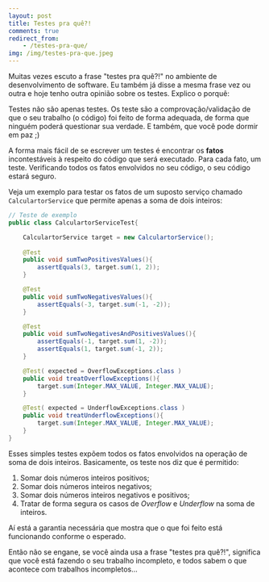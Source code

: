 ```yaml
---
layout: post
title: Testes pra quê?!
comments: true
redirect_from:
    - /testes-pra-que/
img: /img/testes-pra-que.jpeg
---
```


Muitas vezes escuto a frase "testes pra quê?!" no ambiente de desenvolvimento de software. Eu também já disse a mesma frase vez ou outra e hoje tenho outra opinião sobre os testes. Explico o porquê:

Testes não são apenas testes. Os teste são a comprovação/validação de que o seu trabalho (o código) foi feito de forma adequada, de forma que ninguém poderá questionar sua verdade. E também, que você pode dormir em paz ;)

A forma mais fácil de se escrever um testes é encontrar os **fatos** incontestáveis à respeito do código que será executado. Para cada fato, um teste. Verificando todos os fatos envolvidos no seu código, o seu código estará seguro.

Veja um exemplo para testar os fatos de um suposto serviço chamado `CalculartorService` que permite apenas a soma de dois inteiros:

```java
// Teste de exemplo
public class CalculartorServiceTest{

	CalculartorService target = new CalculartorService();
	
	@Test
	public void sumTwoPositivesValues(){
		assertEquals(3, target.sum(1, 2));
	}

	@Test
	public void sumTwoNegativesValues(){
		assertEquals(-3, target.sum(-1, -2));
	}

	@Test
	public void sumTwoNegativesAndPositivesValues(){
		assertEquals(-1, target.sum(1, -2));
		assertEquals(1, target.sum(-1, 2));
	}

	@Test( expected = OverflowExceptions.class )
	public void treatOverflowExceptions(){
		target.sum(Integer.MAX_VALUE, Integer.MAX_VALUE);
	}

	@Test( expected = UnderflowExceptions.class )
	public void treatUnderflowExceptions(){
		target.sum(Integer.MAX_VALUE, Integer.MAX_VALUE);
	}
}

```

Esses simples testes expõem todos os fatos envolvidos na operação de soma de dois inteiros. Basicamente, os teste nos diz que é permitido: 

1. Somar dois números inteiros positivos;
1. Somar dois números inteiros negativos;
1. Somar dois números inteiros negativos e positivos;
1. Tratar de forma segura os casos de _Overflow_ e _Underflow_ na soma de inteiros.


Aí está a garantia necessária que mostra que o que foi feito está funcionando conforme o esperado.

Então não se engane, se você ainda usa a frase "testes pra quê?!", significa que você está fazendo o seu trabalho incompleto, e todos sabem o que acontece com trabalhos incompletos...
